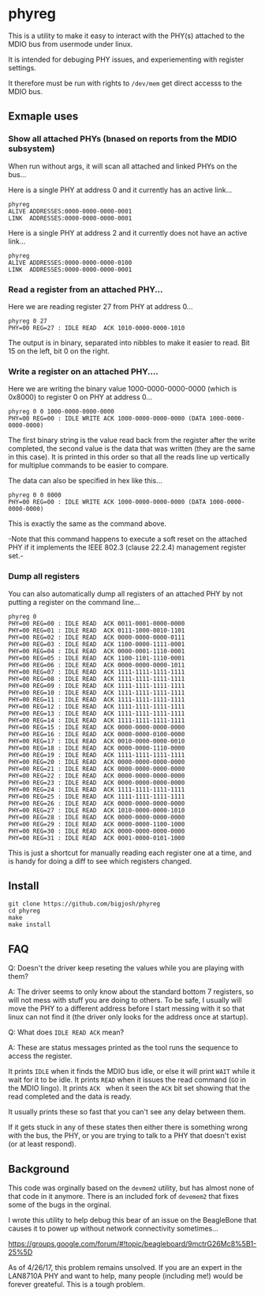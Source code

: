 # phyreg

This is a utility to make it easy to interact with the PHY(s) attached to the MDIO bus from usermode under linux.

It is intended for debuging PHY issues, and experiementing with register settings. 

It therefore must be run with rights to  `/dev/mem`  get direct accesss to the MDIO bus. 

## Exmaple uses

### Show all attached PHYs (bnased on reports from the MDIO subsystem)

When run without args, it will scan all attached and linked PHYs on the bus...

Here is a single PHY at address 0 and it currently has an active link...
```
phyreg
ALIVE ADDRESSES:0000-0000-0000-0001
LINK  ADDRESSES:0000-0000-0000-0001
```

Here is a single PHY at address 2 and it currently does not have an active link...
```
phyreg
ALIVE ADDRESSES:0000-0000-0000-0100
LINK  ADDRESSES:0000-0000-0000-0001
```

### Read a register from an attached PHY...

Here we are reading register 27 from PHY at address 0...

```
phyreg 0 27
PHY=00 REG=27 : IDLE READ  ACK 1010-0000-0000-1010
```

The output is in binary, separated into nibbles to make it easier to read. Bit 15 on the left, bit 0 on the right.

### Write a register on an attached PHY....

 Here we are writing the binary value 1000-0000-0000-0000 (which is 0x8000) to register 0 on PHY at address 0...

```
phyreg 0 0 1000-0000-0000-0000
PHY=00 REG=00 : IDLE WRITE ACK 1000-0000-0000-0000 (DATA 1000-0000-0000-0000)
```
The first binary string is the value read back from the register after the write completed, the second value is the data that was written (they are the same in this case). It is printed in this order so that all the reads line up vertically for multiplue commands to be easier to compare. 

The data can also be specified in hex like this...

```
phyreg 0 0 8000
PHY=00 REG=00 : IDLE WRITE ACK 1000-0000-0000-0000 (DATA 1000-0000-0000-0000)
```

This is exactly the same as the command above. 

-Note that this command happens to execute a soft reset on the attached PHY if it implements the IEEE
802.3 (clause 22.2.4) management register set.-

### Dump all registers

You can also automatically dump all registers of an attached PHY by not putting a register on the command line...

```
phyreg 0
PHY=00 REG=00 : IDLE READ  ACK 0011-0001-0000-0000
PHY=00 REG=01 : IDLE READ  ACK 0111-1000-0010-1101
PHY=00 REG=02 : IDLE READ  ACK 0000-0000-0000-0111
PHY=00 REG=03 : IDLE READ  ACK 1100-0000-1111-0001
PHY=00 REG=04 : IDLE READ  ACK 0000-0001-1110-0001
PHY=00 REG=05 : IDLE READ  ACK 1100-1101-1110-0001
PHY=00 REG=06 : IDLE READ  ACK 0000-0000-0000-1011
PHY=00 REG=07 : IDLE READ  ACK 1111-1111-1111-1111
PHY=00 REG=08 : IDLE READ  ACK 1111-1111-1111-1111
PHY=00 REG=09 : IDLE READ  ACK 1111-1111-1111-1111
PHY=00 REG=10 : IDLE READ  ACK 1111-1111-1111-1111
PHY=00 REG=11 : IDLE READ  ACK 1111-1111-1111-1111
PHY=00 REG=12 : IDLE READ  ACK 1111-1111-1111-1111
PHY=00 REG=13 : IDLE READ  ACK 1111-1111-1111-1111
PHY=00 REG=14 : IDLE READ  ACK 1111-1111-1111-1111
PHY=00 REG=15 : IDLE READ  ACK 0000-0000-0000-0000
PHY=00 REG=16 : IDLE READ  ACK 0000-0000-0100-0000
PHY=00 REG=17 : IDLE READ  ACK 0010-0000-0000-0010
PHY=00 REG=18 : IDLE READ  ACK 0000-0000-1110-0000
PHY=00 REG=19 : IDLE READ  ACK 1111-1111-1111-1111
PHY=00 REG=20 : IDLE READ  ACK 0000-0000-0000-0000
PHY=00 REG=21 : IDLE READ  ACK 0000-0000-0000-0000
PHY=00 REG=22 : IDLE READ  ACK 0000-0000-0000-0000
PHY=00 REG=23 : IDLE READ  ACK 0000-0000-0000-0000
PHY=00 REG=24 : IDLE READ  ACK 1111-1111-1111-1111
PHY=00 REG=25 : IDLE READ  ACK 1111-1111-1111-1111
PHY=00 REG=26 : IDLE READ  ACK 0000-0000-0000-0000
PHY=00 REG=27 : IDLE READ  ACK 1010-0000-0000-1010
PHY=00 REG=28 : IDLE READ  ACK 0000-0000-0000-0000
PHY=00 REG=29 : IDLE READ  ACK 0000-0000-1100-1000
PHY=00 REG=30 : IDLE READ  ACK 0000-0000-0000-0000
PHY=00 REG=31 : IDLE READ  ACK 0001-0000-0101-1000
```

This is just a shortcut for manually reading each register one at a time, and is handy for doing a diff to see which registers changed. 

## Install

```
git clone https://github.com/bigjosh/phyreg
cd phyreg
make
make install
```

## FAQ 

Q: Doesn't the driver keep reseting the values while you are playing with them?

A: The driver seems to only know about the standard bottom 7 registers, so will not mess with stuff you are doing to others. To be safe, I usually will move the PHY to a different address before I start messing with it so that linux can not find it (the driver only looks for the address once at startup). 

Q: What does `IDLE READ ACK` mean?

A: These are status messages printed as the tool runs the sequence to access the register.

It prints `IDLE` when it finds the MDIO bus idle, or else it will print `WAIT` while it wait for it to be idle. 
It prints `READ` when it issues the read command (`GO` in the MDIO lingo).
It prints `ACK ` when it seen the `ACK` bit set showing that the read completed and the data is ready. 

It usually prints these so fast that you can't see any delay between them. 

If it gets stuck in any of these states then either there is something wrong with the bus, the PHY, or you are trying to talk to a PHY that doesn't exist (or at least respond). 

## Background

This code was orginally based on the `devmem2` utility, but has almost none of that code in it anymore. There is an included fork of `devemem2` that fixes some of the bugs in the orginal. 

I wrote this utility to help debug this bear of an issue on the BeagleBone that causes it to power up without network connectivity sometimes...

https://groups.google.com/forum/#!topic/beagleboard/9mctrG26Mc8%5B1-25%5D

As of 4/26/17, this problem remains unsolved. If you are an expert in the LAN8710A PHY and want to help, many people (including me!) would be forever greateful. This is a tough problem. 
